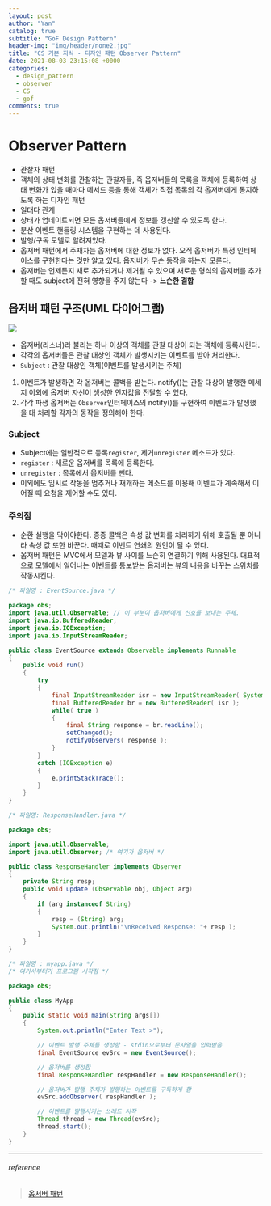 ```yaml
---
layout: post
author: "Yan"
catalog: true
subtitle: "GoF Design Pattern"
header-img: "img/header/none2.jpg"
title: "CS 기본 지식 - 디자인 패턴 Observer Pattern"
date: 2021-08-03 23:15:08 +0000
categories:
  - design_pattern
  - observer
  - CS
  - gof
comments: true
---
```


# Observer Pattern

- 관찰자 패턴
- 객체의 상태 변화를 관찰하는 관찰자들, 즉 옵저버들의 목록을 객체에 등록하여 상태 변화가 있을 때마다 메서드 등을 통해 객체가 직접 목록의 각 옵저버에게 통지하도록 하는 디자인 패턴
- 일대다 관계
- 상태가 업데이트되면 모든 옵저버들에게 정보를 갱신할 수 있도록 한다.
- 분산 이벤트 핸들링 시스템을 구현하는 데 사용된다.
- 발행/구독 모델로 알려져있다.  
- 옵저버 패턴에서 주재자는 옵저버에 대한 정보가 없다. 오직 옵저버가 특정 인터페이스를 구현한다는 것만 알고 있다. 옵저버가 무슨 동작을 하는지 모른다.
- 옵저버는 언제든지 새로 추가되거나 제거될 수 있으며 새로운 형식의 옵저버를 추가할 때도 subject에 전혀 영향을 주지 않는다 -> **느슨한 결합**

## 옵저버 패턴 구조(UML 다이어그램)

![](https://upload.wikimedia.org/wikipedia/commons/thumb/8/8d/Observer.svg/854px-Observer.svg.png)

- 옵저버(리스너)라 불리는 하나 이상의 객체를 관찰 대상이 되는 객체에 등록시킨다.
- 각각의 옵저버들은 관찰 대상인 객체가 발생시키는 이벤트를 받아 처리한다.
- `Subject` : 관찰 대상인 객체(이벤트를 발생시키는 주체)

1. 이벤트가 발생하면 각 옵저버는 콜백을 받는다. notify()는 관찰 대상이 발행한 메세지 이외에 옵저버 자신이 생성한 인자값을 전달할 수 있다.
2. 각각 파생 옵저버는 `Observer`인터페이스의 notify()를 구현하여 이벤트가 발생했을 대 처리할 각자의 동작을 정의해야 한다.


### Subject

- Subject에는 일반적으로 등록`register`, 제거`unregister` 메소드가 있다.
- `register` :  새로운 옵저버를 목록에 등록한다.
- `unregister` : 목록에서 옵저버를 뺀다.
- 이외에도 임시로 작동을 멈추거나 재개하는 메소드를 이용해 이벤트가 계속해서 이어질 때 요청을 제어할 수도 있다.

### 주의점
- 순환 실행을 막아야한다. 종종 콜백은 속성 값 변화를 처리하기 위해 호출될 뿐 아니라 속성 값 또한 바꾼다. 때때로 이벤트 연쇄의 원인이 될 수 있다.
- 옵저버 패턴은 MVC에서 모델과 뷰 사이를 느슨히 연결하기 위해 사용된다. 대표적으로 모델에서 일어나는 이벤트를 통보받는 옵저버는 뷰의 내용을 바꾸는 스위치를 작동시킨다.

```java
/* 파일명 : EventSource.java */

package obs;
import java.util.Observable; // 이 부분이 옵저버에게 신호를 보내는 주체.
import java.io.BufferedReader;
import java.io.IOException;
import java.io.InputStreamReader;

public class EventSource extends Observable implements Runnable
{
    public void run()
    {
        try
        {
            final InputStreamReader isr = new InputStreamReader( System.in );
            final BufferedReader br = new BufferedReader( isr );
            while( true )
            {
                final String response = br.readLine();
                setChanged();
                notifyObservers( response );
            }
        }
        catch (IOException e)
        {
            e.printStackTrace();
        }
    }
}
```

```java
/* 파일명: ResponseHandler.java */

package obs;

import java.util.Observable;
import java.util.Observer; /* 여기가 옵저버 */

public class ResponseHandler implements Observer
{
    private String resp;
    public void update (Observable obj, Object arg)
    {
        if (arg instanceof String)
        {
            resp = (String) arg;
            System.out.println("\nReceived Response: "+ resp );
        }
    }
}
```

```java
/* 파일명 : myapp.java */
/* 여기서부터가 프로그램 시작점 */

package obs;

public class MyApp
{
    public static void main(String args[])
    {
        System.out.println("Enter Text >");

        // 이벤트 발행 주체를 생성함 - stdin으로부터 문자열을 입력받음
        final EventSource evSrc = new EventSource();

        // 옵저버를 생성함
        final ResponseHandler respHandler = new ResponseHandler();

        // 옵저버가 발행 주체가 발행하는 이벤트를 구독하게 함
        evSrc.addObserver( respHandler );

        // 이벤트를 발행시키는 쓰레드 시작
        Thread thread = new Thread(evSrc);
        thread.start();
    }
}
```

---
###### reference 
> [옵서버 패턴](https://ko.wikipedia.org/wiki/%EC%98%B5%EC%84%9C%EB%B2%84_%ED%8C%A8%ED%84%B4)

